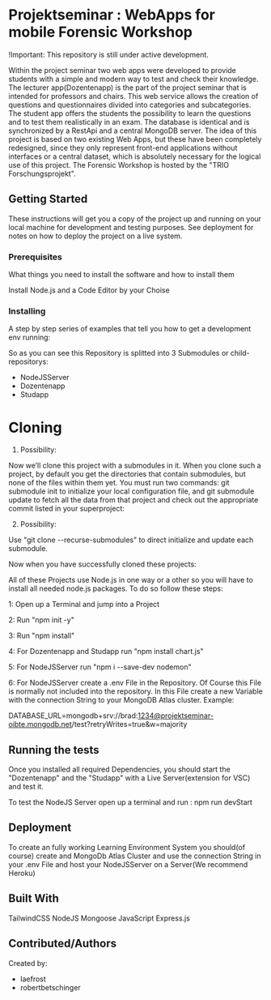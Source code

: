 # Projektseminar : WebApps for mobile Forensic Workshop

!Important: This repository is still under active development.

Within the project seminar two web apps were developed to provide students with a simple and modern way to test and check their knowledge. The lecturer app(Dozentenapp) is the part of the project seminar that is intended for professors and chairs. This web service allows the creation of questions and questionnaires divided into categories and subcategories. The student app offers the students the possibility to learn the questions and to test them realistically in an exam. The database is identical and is synchronized by a RestApi and a central MongoDB server. The idea of this project is based on two existing Web Apps, but these have been completely redesigned, since they only represent front-end applications without interfaces or a central dataset, which is absolutely necessary for the logical use of this project. The Forensic Workshop is hosted by the "TRIO Forschungsprojekt".

## Getting Started

These instructions will get you a copy of the project up and running on your local machine for development and testing purposes. See deployment for notes on how to deploy the project on a live system.

### Prerequisites

What things you need to install the software and how to install them

Install Node.js and a Code Editor by your Choise

### Installing

A step by step series of examples that tell you how to get a development env running:

So as you can see this Repository is splitted into 3 Submodules or child-repositorys:
- NodeJSServer
- Dozentenapp
- Studapp

# Cloning
1. Possibility:

Now we’ll clone this project with a submodules in it. When you clone such a project, by default you get the directories that contain submodules, but none of the files within them yet.
You must run two commands: git submodule init to initialize your local configuration file, and git submodule update to fetch all the data from that project and check out the appropriate commit listed in your superproject:

2. Possibility:

Use "git clone --recurse-submodules" to direct initialize and update each submodule.


Now when you have successfully cloned these projects:

All of these Projects use Node.js in one way or a other so you will have to install all needed node.js packages. To do so follow these steps:

1: Open up a Terminal and jump into a Project

2: Run "npm init -y"

3: Run "npm install"

4: For Dozentenapp and Studapp run "npm install chart.js"

5: For NodeJSServer run "npm i --save-dev nodemon"

6: For NodeJSServer create a .env File in the Repository. Of Course this File is normally not included into the repository.
   In this File create a new Variable with the connection String to your MongoDB Atlas cluster.
   Example:
   
  DATABASE_URL=mongodb+srv://brad:1234@projektseminar-oibte.mongodb.net/test?retryWrites=true&w=majority

## Running the tests

Once you installed all required Dependencies, you should start the "Dozentenapp" and the "Studapp" with a Live Server(extension for VSC) and test it.

To test the NodeJS Server open up a terminal and run : npm run devStart


## Deployment

To create an fully working Learning Environment System you should(of course) create and MongoDb Atlas Cluster and use the connection String in your .env File and host your NodeJSServer on a Server(We recommend Heroku)

## Built With

TailwindCSS
NodeJS
Mongoose
JavaScript
Express.js

## Contributed/Authors

Created by:
 - laefrost
 - robertbetschinger





